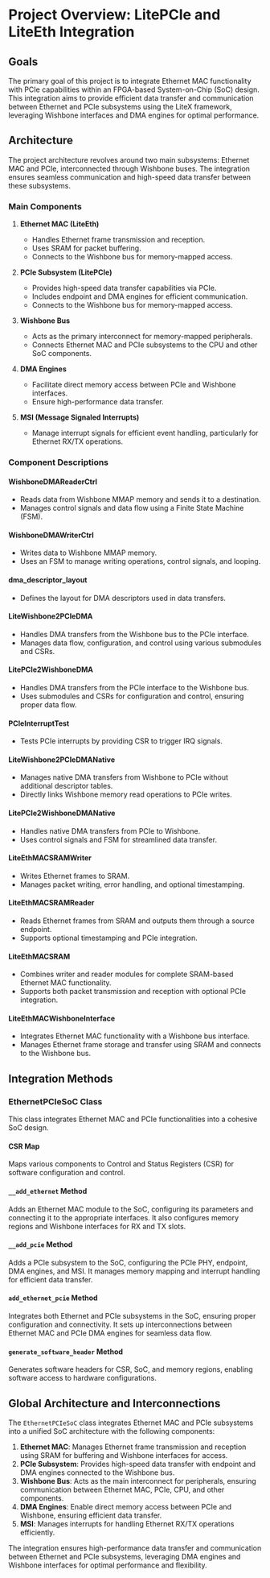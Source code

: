 # Project Overview: LitePCIe and LiteEth Integration

## Goals
The primary goal of this project is to integrate Ethernet MAC functionality with PCIe capabilities within an FPGA-based System-on-Chip (SoC) design. This integration aims to provide efficient data transfer and communication between Ethernet and PCIe subsystems using the LiteX framework, leveraging Wishbone interfaces and DMA engines for optimal performance.

## Architecture
The project architecture revolves around two main subsystems: Ethernet MAC and PCIe, interconnected through Wishbone buses. The integration ensures seamless communication and high-speed data transfer between these subsystems.

### Main Components
1. **Ethernet MAC (LiteEth)**
   - Handles Ethernet frame transmission and reception.
   - Uses SRAM for packet buffering.
   - Connects to the Wishbone bus for memory-mapped access.

2. **PCIe Subsystem (LitePCIe)**
   - Provides high-speed data transfer capabilities via PCIe.
   - Includes endpoint and DMA engines for efficient communication.
   - Connects to the Wishbone bus for memory-mapped access.

3. **Wishbone Bus**
   - Acts as the primary interconnect for memory-mapped peripherals.
   - Connects Ethernet MAC and PCIe subsystems to the CPU and other SoC components.

4. **DMA Engines**
   - Facilitate direct memory access between PCIe and Wishbone interfaces.
   - Ensure high-performance data transfer.

5. **MSI (Message Signaled Interrupts)**
   - Manage interrupt signals for efficient event handling, particularly for Ethernet RX/TX operations.

### Component Descriptions

#### WishboneDMAReaderCtrl
- Reads data from Wishbone MMAP memory and sends it to a destination.
- Manages control signals and data flow using a Finite State Machine (FSM).

#### WishboneDMAWriterCtrl
- Writes data to Wishbone MMAP memory.
- Uses an FSM to manage writing operations, control signals, and looping.

#### dma_descriptor_layout
- Defines the layout for DMA descriptors used in data transfers.

#### LiteWishbone2PCIeDMA
- Handles DMA transfers from the Wishbone bus to the PCIe interface.
- Manages data flow, configuration, and control using various submodules and CSRs.

#### LitePCIe2WishboneDMA
- Handles DMA transfers from the PCIe interface to the Wishbone bus.
- Uses submodules and CSRs for configuration and control, ensuring proper data flow.

#### PCIeInterruptTest
- Tests PCIe interrupts by providing CSR to trigger IRQ signals.

#### LiteWishbone2PCIeDMANative
- Manages native DMA transfers from Wishbone to PCIe without additional descriptor tables.
- Directly links Wishbone memory read operations to PCIe writes.

#### LitePCIe2WishboneDMANative
- Handles native DMA transfers from PCIe to Wishbone.
- Uses control signals and FSM for streamlined data transfer.

#### LiteEthMACSRAMWriter
- Writes Ethernet frames to SRAM.
- Manages packet writing, error handling, and optional timestamping.

#### LiteEthMACSRAMReader
- Reads Ethernet frames from SRAM and outputs them through a source endpoint.
- Supports optional timestamping and PCIe integration.

#### LiteEthMACSRAM
- Combines writer and reader modules for complete SRAM-based Ethernet MAC functionality.
- Supports both packet transmission and reception with optional PCIe integration.

#### LiteEthMACWishboneInterface
- Integrates Ethernet MAC functionality with a Wishbone bus interface.
- Manages Ethernet frame storage and transfer using SRAM and connects to the Wishbone bus.

## Integration Methods

### EthernetPCIeSoC Class
This class integrates Ethernet MAC and PCIe functionalities into a cohesive SoC design.

#### CSR Map
Maps various components to Control and Status Registers (CSR) for software configuration and control.

#### `__add_ethernet` Method
Adds an Ethernet MAC module to the SoC, configuring its parameters and connecting it to the appropriate interfaces. It also configures memory regions and Wishbone interfaces for RX and TX slots.

#### `__add_pcie` Method
Adds a PCIe subsystem to the SoC, configuring the PCIe PHY, endpoint, DMA engines, and MSI. It manages memory mapping and interrupt handling for efficient data transfer.

#### `add_ethernet_pcie` Method
Integrates both Ethernet and PCIe subsystems in the SoC, ensuring proper configuration and connectivity. It sets up interconnections between Ethernet MAC and PCIe DMA engines for seamless data flow.

#### `generate_software_header` Method
Generates software headers for CSR, SoC, and memory regions, enabling software access to hardware configurations.

## Global Architecture and Interconnections
The `EthernetPCIeSoC` class integrates Ethernet MAC and PCIe subsystems into a unified SoC architecture with the following components:

1. **Ethernet MAC**: Manages Ethernet frame transmission and reception using SRAM for buffering and Wishbone interfaces for access.
2. **PCIe Subsystem**: Provides high-speed data transfer with endpoint and DMA engines connected to the Wishbone bus.
3. **Wishbone Bus**: Acts as the main interconnect for peripherals, ensuring communication between Ethernet MAC, PCIe, CPU, and other components.
4. **DMA Engines**: Enable direct memory access between PCIe and Wishbone, ensuring efficient data transfer.
5. **MSI**: Manages interrupts for handling Ethernet RX/TX operations efficiently.

The integration ensures high-performance data transfer and communication between Ethernet and PCIe subsystems, leveraging DMA engines and Wishbone interfaces for optimal performance and flexibility.
